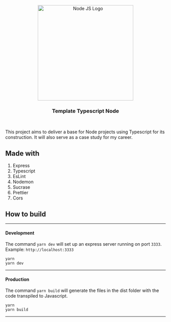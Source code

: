 <p align="center">
  <a href="https://rocketseat.com.br">
    <img width="300" src="https://upload.wikimedia.org/wikipedia/commons/thumb/7/7e/Node.js_logo_2015.svg/1280px-Node.js_logo_2015.svg.png" alt="Node JS Logo">
  </a>

<h3 align="center">Template Typescript Node</h3>
</p>
<br>

This project aims to deliver a base for Node projects using Typescript for its construction. It will also serve as a
case study for my career.

## Made with

1. Express
2. Typescript
3. EsLint
4. Nodemon
5. Sucrase
6. Prettier
7. Cors

## How to build

---

#### Development

The command `yarn dev` will set up an express server running on port `3333`. Example: `http://localhost:3333`

```
yarn
yarn dev
```

----

#### Production

The command `yarn build` will generate the files in the dist folder with the code transpiled to Javascript.

```
yarn
yarn build
```

---
